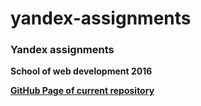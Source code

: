 # yandex-assignments
<h3>Yandex assignments</h3>
<p><strong>School of web development 2016</strong></p>
<p><a href="http://veravasileva.github.io/yandex-assignments/"><strong>GitHub Page of current repository</strong></a></p>
